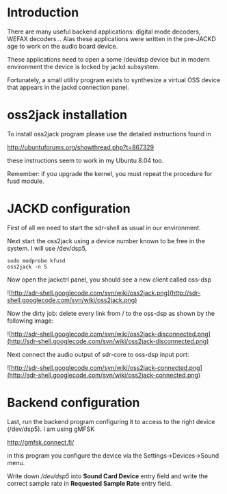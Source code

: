 # Introduction #

There are many useful backend applications: digital mode decoders, WEFAX decoders...
Alas these applications were written in the pre-JACKD age to work on the audio board device.

These applications need to open a some /dev/dsp device but in modern environment the device is locked
by jackd subsystem.

Fortunately, a small utility program exists to synthesize a virtual OSS device
that appears in the jackd connection panel.

# oss2jack installation #

To install oss2jack program please use the detailed instructions found in

http://ubuntuforums.org/showthread.php?t=867329

these instructions seem to work in my Ubuntu 8.04 too.

Remember: if you upgrade the kernel, you must repeat the procedure for fusd module.



# JACKD configuration #

First of all we need to start the sdr-shell as usual in our environment.

Next start the oss2jack using a device number known to be free in the system.
I will use /dev/dsp5,

```
sudo modprobe kfusd
oss2jack -n 5
```

Now open the jackctrl panel, you should see a new client called oss-dsp


![http://sdr-shell.googlecode.com/svn/wiki/oss2jack.png](http://sdr-shell.googlecode.com/svn/wiki/oss2jack.png)


Now the dirty job: delete every link from / to the oss-dsp as shown by
the following image:

![http://sdr-shell.googlecode.com/svn/wiki/oss2jack-disconnected.png](http://sdr-shell.googlecode.com/svn/wiki/oss2jack-disconnected.png)


Next connect the audio output of sdr-core to oss-dsp input port:

![http://sdr-shell.googlecode.com/svn/wiki/oss2jack-connected.png](http://sdr-shell.googlecode.com/svn/wiki/oss2jack-connected.png)


# Backend configuration #

Last, run the backend program configuring it to access to the right
device (/dev/dsp5). I am using gMFSK

http://gmfsk.connect.fi/

in this program you configure the device via the Settings->Devices->Sound menu.

Write down _/dev/dsp5_ into **Sound Card Device** entry field and write the correct sample rate in
**Requested Sample Rate** entry field.
